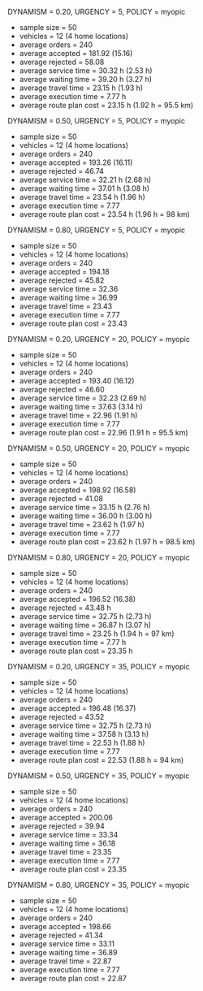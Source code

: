 DYNAMISM = 0.20, URGENCY = 5, POLICY = myopic
- sample size = 50
- vehicles = 12 (4 home locations)
- average orders = 240
- average accepted = 181.92 (15.16)
- average rejected = 58.08 
- average service time = 30.32 h (2.53 h)
- average waiting time = 39.20 h (3.27 h)
- average travel time = 23.15 h (1.93 h)
- average execution time = 7.77 h
- average route plan cost = 23.15 h (1.92 h = 95.5 km)

DYNAMISM = 0.50, URGENCY = 5, POLICY = myopic
- sample size = 50
- vehicles = 12 (4 home locations)
- average orders = 240
- average accepted = 193.26 (16.11)
- average rejected = 46.74
- average service time = 32.21 h (2.68 h)
- average waiting time = 37.01 h (3.08 h)
- average travel time = 23.54 h (1.96 h)
- average execution time = 7.77
- average route plan cost = 23.54 h (1.96 h = 98 km)

DYNAMISM = 0.80, URGENCY = 5, POLICY = myopic
- sample size = 50
- vehicles = 12 (4 home locations)
- average orders = 240
- average accepted = 194.18
- average rejected = 45.82
- average service time = 32.36
- average waiting time = 36.99
- average travel time = 23.43
- average execution time = 7.77
- average route plan cost = 23.43

DYNAMISM = 0.20, URGENCY = 20, POLICY = myopic
- sample size = 50
- vehicles = 12 (4 home locations)
- average orders = 240
- average accepted = 193.40 (16.12)
- average rejected = 46.60
- average service time = 32.23 (2.69 h)
- average waiting time = 37.63 (3.14 h)
- average travel time = 22.96 (1.91 h)
- average execution time = 7.77 
- average route plan cost = 22.96 (1.91 h = 95.5 km)

DYNAMISM = 0.50, URGENCY = 20, POLICY = myopic
- sample size = 50
- vehicles = 12 (4 home locations)
- average orders = 240
- average accepted = 198.92 (16.58)
- average rejected = 41.08 
- average service time = 33.15 h (2.76 h)
- average waiting time = 36.00 h (3.00 h)
- average travel time = 23.62 h (1.97 h)
- average execution time = 7.77
- average route plan cost = 23.62 h (1.97 h = 98.5 km)

DYNAMISM = 0.80, URGENCY = 20, POLICY = myopic
- sample size = 50
- vehicles = 12 (4 home locations)
- average orders = 240
- average accepted = 196.52 (16.38)
- average rejected = 43.48 h 
- average service time = 32.75 h (2.73 h)
- average waiting time = 36.87 h (3.07 h)
- average travel time = 23.25 h (1.94 h = 97 km)
- average execution time = 7.77 h
- average route plan cost = 23.35 h

DYNAMISM = 0.20, URGENCY = 35, POLICY = myopic
- sample size = 50
- vehicles = 12 (4 home locations)
- average orders = 240
- average accepted = 196.48 (16.37)
- average rejected = 43.52 
- average service time = 32.75 h (2.73 h)
- average waiting time = 37.58 h (3.13 h)
- average travel time = 22.53 h (1.88 h)
- average execution time = 7.77 
- average route plan cost = 22.53 (1.88 h = 94 km)

DYNAMISM = 0.50, URGENCY = 35, POLICY = myopic
- sample size = 50
- vehicles = 12 (4 home locations)
- average orders = 240
- average accepted = 200.06
- average rejected = 39.94
- average service time = 33.34
- average waiting time = 36.18
- average travel time = 23.35
- average execution time = 7.77
- average route plan cost = 23.35

DYNAMISM = 0.80, URGENCY = 35, POLICY = myopic
- sample size = 50
- vehicles = 12 (4 home locations)
- average orders = 240
- average accepted = 198.66
- average rejected = 41.34
- average service time = 33.11
- average waiting time = 36.89
- average travel time = 22.87
- average execution time = 7.77
- average route plan cost = 22.87